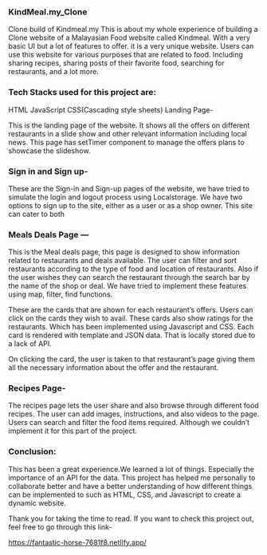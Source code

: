 ### KindMeal.my_Clone
Clone build of Kindmeal.my
This is about my whole experience of building a Clone website of a Malayasian Food website called Kindmeal. With a very basic UI but a lot of features to offer. it is a very unique website. Users can use this website for various purposes that are related to food. Including sharing recipes, sharing posts of their favorite food, searching for restaurants, and a lot more.

### Tech Stacks used for this project are:
HTML
JavaScript
CSS(Cascading style sheets)
Landing Page-

This is the landing page of the website. It shows all the offers on different restaurants in a slide show and other relevant information including local news. This page has setTimer component to manage the offers plans to showcase the slideshow.

### Sign in and Sign up-


These are the Sign-in and Sign-up pages of the website, we have tried to simulate the login and logout process using Localstorage. We have two options to sign up to the site, either as a user or as a shop owner. This site can cater to both

### Meals Deals Page —

This is the Meal deals page, this page is designed to show information related to restaurants and deals available. The user can filter and sort restaurants according to the type of food and location of restaurants. Also if the user wishes they can search the restaurant through the search bar by the name of the shop or deal. We have tried to implement these features using map, filter, find functions.


These are the cards that are shown for each restaurant’s offers. Users can click on the cards they wish to avail. These cards also show ratings for the restaurants. Which has been implemented using Javascript and CSS. Each card is rendered with template and JSON data. That is locally stored due to a lack of API.



On clicking the card, the user is taken to that restaurant’s page giving them all the necessary information about the offer and the restaurant.

### Recipes Page-

The recipes page lets the user share and also browse through different food recipes. The user can add images, instructions, and also videos to the page. Users can search and filter the food items required. Although we couldn’t implement it for this part of the project.



### Conclusion:
This has been a great experience.We learned a lot of things. Especially the importance of an API for the data. This project has helped me personally to collaborate better and have a better understanding of how different things can be implemented to such as HTML, CSS, and Javascript to create a dynamic website.

Thank you for taking the time to read. If you want to check this project out, feel free to go through this link- 

https://fantastic-horse-7681f8.netlify.app/
